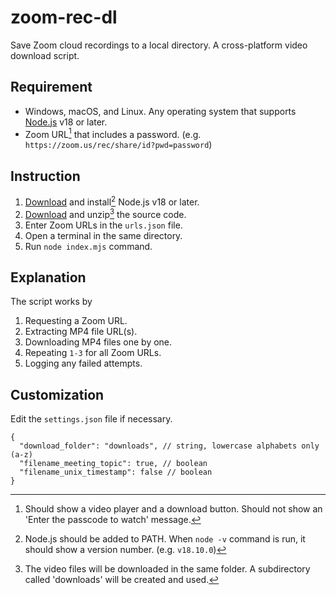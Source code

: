 # zoom-rec-dl

Save Zoom cloud recordings to a local directory. A cross-platform video download script.

## Requirement

- Windows, macOS, and Linux. Any operating system that supports [Node.js](https://nodejs.org/) v18 or later.
- Zoom URL[^1] that includes a password. (e.g. `https://zoom.us/rec/share/id?pwd=password`)

## Instruction

1. [Download](https://nodejs.org/en/download/) and install[^2] Node.js v18 or later.
2. [Download](https://github.com/hyunbinseo/zoom-rec-dl/archive/refs/heads/main.zip) and unzip[^3] the source code.
3. Enter Zoom URLs in the `urls.json` file.
4. Open a terminal in the same directory.
5. Run `node index.mjs` command.

## Explanation

The script works by

1. Requesting a Zoom URL.
2. Extracting MP4 file URL(s).
3. Downloading MP4 files one by one.
4. Repeating `1-3` for all Zoom URLs.
5. Logging any failed attempts.

## Customization

Edit the `settings.json` file if necessary.

```jsonc
{
  "download_folder": "downloads", // string, lowercase alphabets only (a-z)
  "filename_meeting_topic": true, // boolean
  "filename_unix_timestamp": false // boolean
}
```

[^1]: Should show a video player and a download button. Should not show an 'Enter the passcode to watch' message.
[^2]: Node.js should be added to PATH. When `node -v` command is run, it should show a version number. (e.g. `v18.10.0`)
[^3]: The video files will be downloaded in the same folder. A subdirectory called 'downloads' will be created and used.
